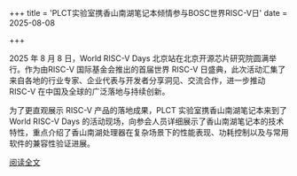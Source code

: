 +++
title = 'PLCT实验室携香山南湖笔记本倾情参与BOSC世界RISC-V日'
date = 2025-08-08

+++

2025 年 8 月 8 日，World RISC-V Days 北京站在北京开源芯片研究院圆满举行。作为由RISC-V 国际基金会推出的首届世界 RISC-V 日盛典，此次活动汇集了来自各地的行业专家、企业代表与开发者分享洞见、交流合作，进一步推动 RISC-V 在中国及全球的广泛落地与持续创新。

为了更直观展示 RISC-V 产品的落地成果，PLCT 实验室携香山南湖笔记本来到了 World RISC-V Days 的活动现场，向参会人员详细展示了香山南湖笔记本的技术特性，重点介绍了香山南湖处理器在复杂场景下的性能表现、功耗控制以及与常用软件的兼容性验证进展。

[阅读全文](https://mp.weixin.qq.com/s/OW8OAXUPN-kWurjVjk2VsQ)

